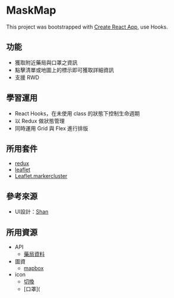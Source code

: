 # MaskMap

This project was bootstrapped with [Create React App](https://github.com/facebook/create-react-app), use Hooks.

## 功能

* 獲取附近藥局與口罩之資訊
* 點擊清單或地圖上的標示即可獲取詳細資訊
* 支援 RWD

## 學習運用

* React Hooks，在未使用 class 的狀態下控制生命週期
* 以 Redux 做狀態管理
* 同時運用 Grid 與 Flex 進行排版

## 所用套件

* [redux](https://redux.js.org/)
* [leaflet](https://leafletjs.com/)
* [Leaflet.markercluster](https://github.com/Leaflet/Leaflet.markercluster)


## 參考來源

* UI設計：[Shan](https://challenge.thef2e.com/user/2988?schedule=4433#works-4433)

## 所用資源

* API
  * [藥局資料](https://raw.githubusercontent.com/kiang/pharmacies/master/json/points.json)
* 圖資
  * [mapbox](https://www.mapbox.com/)
* icon
  * [切換](https://www.flaticon.com/premium-icon/change_2990017?term=change&page=1&position=21&page=1&position=21&related_id=2990017&origin=search)
  * [口罩](
